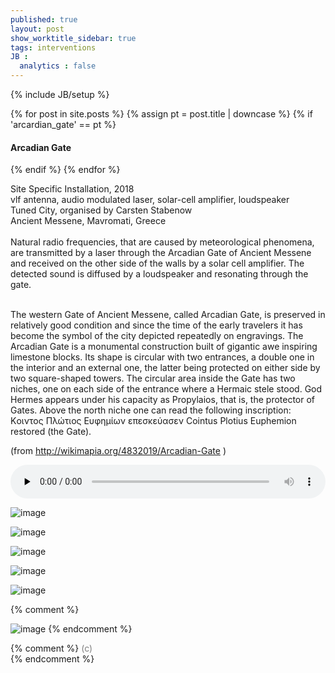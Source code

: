```yaml
---
published: true
layout: post
show_worktitle_sidebar: true
tags: interventions
JB :
  analytics : false
---
```


{% include JB/setup %}

<div class="container-parent">
<div class="container-narrow-right">
{% for post in site.posts %}
	{% assign pt = post.title | downcase %}
	{% if 'arcardian_gate' == pt %}
<h4><a href="{{ BASE_PATH }}{{ post.url }}"></a>Arcadian Gate</h4>
	{% endif %}
{% endfor %}

<p>
Site Specific Installation, 2018<br />
vlf antenna, audio modulated laser, solar-cell amplifier, loudspeaker<br />
Tuned City, organised by Carsten Stabenow<br />
Ancient Messene, Mavromati, Greece<br />

<br />
Natural radio frequencies, that are caused by meteorological phenomena, are transmitted by a laser through the Arcadian Gate of Ancient Messene and received on the other side of the walls by a solar cell amplifier. The detected sound is diffused by a loudspeaker and resonating through the gate.<br /><br />

The western Gate of Ancient Messene, called Arcadian Gate, is preserved in relatively good condition and since the time of the early travelers it has become the symbol of the city depicted repeatedly on engravings.
The Arcadian Gate is a monumental construction built of gigantic awe inspiring limestone blocks. Its shape is circular with two entrances, a double one in the interior and an external one, the latter being protected on either side by two square-shaped towers. The circular area inside the Gate has two niches, one on each side of the entrance where a Hermaic stele stood. God Hermes appears under his capacity as Propylaios, that is, the protector of Gates. Above the north niche one can read the following inscription: Κoιντος Πλώτιος Ευφημίων επεσκεύασεν Cointus Plotius Euphemion restored (the Gate).<br />

(from
<a href="http://wikimapia.org/4832019/Arcadian-Gate" target="_blank">
http://wikimapia.org/4832019/Arcadian-Gate</a>
)

<audio controls style="width: 100%" preload="none">
  <source src="{{ site.url }}/images/arcadian_gate_doku.mp3" type="audio/mpeg">
</audio>

</p>
</div>


<div class="container-narrow-left">
<img src="{{ site.url }}/images/arcadian_gate_detector_sm_lg.jpg" loading="eager" alt="image">
<p></p>
<img src="{{ site.url }}/images/arcadian_gate_laser_sm_lg.jpg" loading="eager" alt="image">
<p></p>
<img src="{{ site.url }}/images/arcadian_gate_night_sm_lg.jpg" loading="eager" alt="image">
<p></p>
<img src="{{ site.url }}/images/arcadian_gate2a_lg2.jpg" loading="lazy" alt="image">
<p></p>
<img src="{{ site.url }}/images/arcardian_gate_amplifier_solar-cell3_sm.jpg" loading="eager" alt="image">

</div>
</div>


{% comment %}
<p></p>
<img src="{{ site.url }}/images/arcadian_gate_detector_sm.jpg" alt="image">
{% endcomment %}


{% comment %}
<font color="grey">(c)<br /></font>
{% endcomment %}
